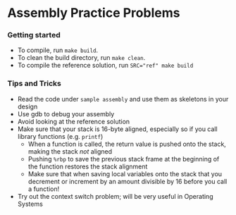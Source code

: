 # Assembly Practice Problems
### Getting started
* To compile, run `make build`.
* To clean the build directory, run `make clean`.
* To compile the reference solution, run `SRC="ref" make build`

### Tips and Tricks
* Read the code under `sample assembly` and use them as skeletons in your design
* Use gdb to debug your assembly
* Avoid looking at the reference solution
* Make sure that your stack is 16-byte aligned, especially so if you call library functions (e.g. `printf`)
    * When a function is called, the return value is pushed onto the stack, making the stack *not* aligned
    * Pushing `%rbp` to save the previous stack frame at the beginning of the function restores the stack alignment
    * Make sure that when saving local variables onto the stack that you decrement or increment by an amount divisible
      by 16 before you call a function!
* Try out the context switch problem; will be very useful in Operating Systems